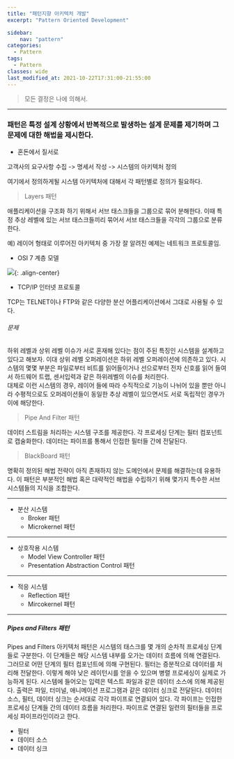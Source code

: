 ```yaml
---
title: "패턴지향 아키텍처 개발"
excerpt: "Pattern Oriented Development"

sidebar:
    nav: "pattern"
categories:
  - Pattern
tags:
  - Pattern 
classes: wide
last_modified_at: 2021-10-22T17:31:00-21:55:00
---
```


> 모든 결정은 나에 의해서. 

***

### 패턴은 특정 설계 상황에서 반복적으로 발생하는 설계 문제를 제기하며 그 문제에 대한 해법을 제시한다. 

- 혼돈에서 질서로 

고객사의 요구사항 수집 -> 명세서 작성 -> 시스템의 아키텍처 정의   

여기에서 정의하게될 시스템 아키텍처에 대해서 각 패턴별로 정의가 필요하다. 

> Layers 패턴  

애플리케이션을 구조화 하기 위해서 서브 태스크들을 그룹으로 묶어 분해한다. 이때 특정 추상 레벨에 있는 서브 태스크들끼리 묶어서 서브 태스크들을 각각의 그룹으로 분류한다.   

예) 레이어 형태로 이루어진 아키텍처 중 가장 잘 알려진 예제는 네트워크 프로토콜임.   

- OSI 7 계층 모델

![](https://keepinmindsh.github.io/lines/assets/img/OCI_7layers.png){: .align-center} 

- TCP/IP 인터넷 프로토콜 

TCP는 TELNET이나 FTP와 같은 다양한 분산 어플리케이션에서 그대로 사용될 수 있다. 

###### 문제 

하위 레벨과 상위 레벨 이슈가 서로 혼재해 있다는 점이 주된 특징인 시스템을 설계하고 있다고 해보자. 이대 상위 레벨 오퍼레이션은 하위 레벨 오퍼레이션에 의존하고 있다. 
시스템의 몇몇 부분은 파일로부터 비트를 읽어들이거나 선으로부터 전자 신호를 읽어 들여서 하드웨어 트랩, 센서입력과 같은 하위레벨의 이슈를 처리한다.  
대체로 이런 시스템의 경우, 레이어 들에 따라 수직적으로 기능이 나뉘어 있을 뿐만 아니라 수평적으로도 오퍼레이션들이 동일한 추상 레벨이 있으면서도 서로 독립적인 경우가 이에 해당한다. 

> Pipe And Filter 패턴  

데이터 스트림을 처리하는 시스템 구조를 제공한다. 각 프로세싱 단계는 필터 컴포넌트로 캡술화한다. 데이터는 파이프를 통해서 인접한 필터들 간에 전달된다. 


> BlackBoard 패턴  

명확히 정의된 해법 전략이 아직 존재하지 않는 도메인에서 문제를 해결하는데 유용하다. 이 패턴은 부분적인 해법 혹은 대략적인 해법을 수립하기 위해 몇가지 특수한 서브 시스템들의 지식을 조합한다. 


***

- 분산 시스템 
	- Broker 패턴
	- Microkernel 패턴 

***

- 상호작용 시스템 
	- Model View Controller 패턴 
	- Presentation Abstraction Control 패턴

***

- 적응 시스템 
	- Reflection 패턴 
	- Mircokernel 패턴 

***

##### Pipes and Filters 패턴 

Pipes and Filters 아키텍처 패턴은 시스템의 태스크를 몇 개의 순차적 프로세싱 단계들로 구분한다. 이 단계들은 해당 시스템 내부를 오가는 데이터 흐름에 의해 연결된다. 
그러므로 어떤 단계의 필터 컴포넌트에 의해 구현된다. 필터는 증분적으로 데이터를 처리해 전달한다. 이렇게 해야 낮은 레이턴시를 얻을 수 있으며 병렬 프로세싱이 실제로 가능하게 된다. 
시스템에 들어오는 입력은 텍스트 파일과 같은 데이터 소스에 의해 제공된다. 출력은 파일, 터미널, 애니메이션 프로그램과 같은 데이터 싱크로 전달된다. 데이터 소스, 필터, 데이터 싱크는 
순서대로 각각 파이프로 연결되어 있다. 각 파이프는 인접한 프로세싱 단계들 간의 데이터 흐름을 처리한다. 파이프로 연결된 일련의 필터들을 프로세싱 파이프라인이라고 한다. 


- 필터 
- 데이터 소스 
- 데이터 싱크



